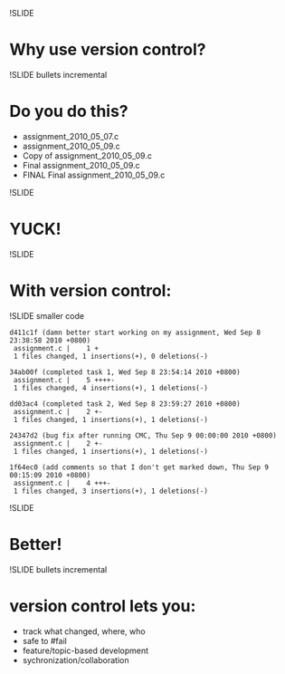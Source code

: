 !SLIDE

# Why use version control? #

!SLIDE bullets incremental

# Do you do this?

* assignment_2010_05_07.c
* assignment_2010_05_09.c
* Copy of assignment_2010_05_09.c
* Final assignment_2010_05_09.c
* FINAL Final assignment_2010_05_09.c

!SLIDE

# YUCK! #

!SLIDE

# With version control: #

!SLIDE smaller code

	d411c1f (damn better start working on my assignment, Wed Sep 8 23:38:58 2010 +0800)
	 assignment.c |    1 +
	 1 files changed, 1 insertions(+), 0 deletions(-)

	34ab00f (completed task 1, Wed Sep 8 23:54:14 2010 +0800)
	 assignment.c |    5 ++++-
	 1 files changed, 4 insertions(+), 1 deletions(-)

	dd03ac4 (completed task 2, Wed Sep 8 23:59:27 2010 +0800)
	 assignment.c |    2 +-
	 1 files changed, 1 insertions(+), 1 deletions(-)

	24347d2 (bug fix after running CMC, Thu Sep 9 00:00:00 2010 +0800)
	 assignment.c |    2 +-
	 1 files changed, 1 insertions(+), 1 deletions(-)

	1f64ec0 (add comments so that I don't get marked down, Thu Sep 9 00:15:09 2010 +0800)
	 assignment.c |    4 +++-
	 1 files changed, 3 insertions(+), 1 deletions(-)

!SLIDE

# Better! #

!SLIDE bullets incremental

# version control lets you: #

* track what changed, where, who
* safe to #fail
* feature/topic-based development
* sychronization/collaboration
